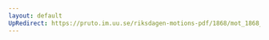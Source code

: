 ```yaml
---
layout: default
UpRedirect: https://pruto.im.uu.se/riksdagen-motions-pdf/1868/mot_1868__ak__265/mot_1868__ak__265-002.pdf
---
```


